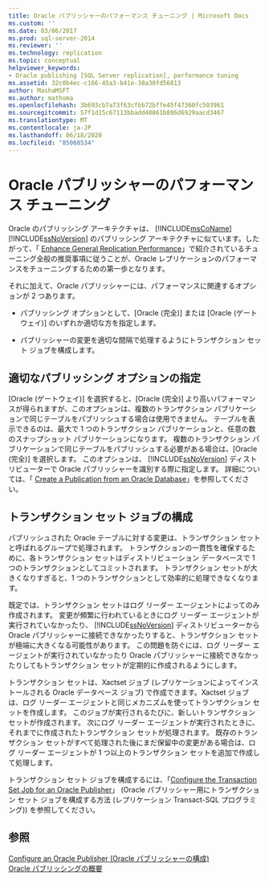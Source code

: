 ```yaml
---
title: Oracle パブリッシャーのパフォーマンス チューニング | Microsoft Docs
ms.custom: ''
ms.date: 03/06/2017
ms.prod: sql-server-2014
ms.reviewer: ''
ms.technology: replication
ms.topic: conceptual
helpviewer_keywords:
- Oracle publishing [SQL Server replication], performance tuning
ms.assetid: 32c0b4ec-c166-45a3-b41e-38a30fd56813
author: MashaMSFT
ms.author: mathoma
ms.openlocfilehash: 3b693cb7a73f63cfbb72bffe45f47360fc503961
ms.sourcegitcommit: 57f1d15c67113bbadd40861b886d6929aacd3467
ms.translationtype: MT
ms.contentlocale: ja-JP
ms.lasthandoff: 06/18/2020
ms.locfileid: "85068534"
---
```

# <a name="performance-tuning-for-oracle-publishers"></a>Oracle パブリッシャーのパフォーマンス チューニング
  Oracle のパブリッシング アーキテクチャは、 [!INCLUDE[msCoName](../../../includes/msconame-md.md)][!INCLUDE[ssNoVersion](../../../includes/ssnoversion-md.md)] のパブリッシング アーキテクチャに似ています。したがって、「 [Enhance General Replication Performance](../administration/enhance-general-replication-performance.md)」で紹介されているチューニング全般の推奨事項に従うことが、Oracle レプリケーションのパフォーマンスをチューニングするための第一歩となります。  
  
 それに加えて、Oracle パブリッシャーには、パフォーマンスに関連するオプションが 2 つあります。  
  
-   パブリッシング オプションとして、[Oracle (完全)] または [Oracle (ゲートウェイ)] のいずれか適切な方を指定します。  
  
-   パブリッシャーの変更を適切な間隔で処理するようにトランザクション セット ジョブを構成します。  
  
## <a name="specifying-the-appropriate-publishing-option"></a>適切なパブリッシング オプションの指定  
 [Oracle (ゲートウェイ)] を選択すると、[Oracle (完全)] より高いパフォーマンスが得られますが、このオプションは、複数のトランザクション パブリケーションで同じテーブルをパブリッシュする場合は使用できません。 テーブルを表示できるのは、最大で 1 つのトランザクション パブリケーションと、任意の数のスナップショット パブリケーションになります。 複数のトランザクション パブリケーションで同じテーブルをパブリッシュする必要がある場合は、[Oracle (完全)] を選択します。 このオプションは、 [!INCLUDE[ssNoVersion](../../../includes/ssnoversion-md.md)] ディストリビューターで Oracle パブリッシャーを識別する際に指定します。 詳細については、「 [Create a Publication from an Oracle Database](../publish/create-a-publication-from-an-oracle-database.md)」を参照してください。  
  
## <a name="configuring-the-transaction-set-job"></a>トランザクション セット ジョブの構成  
 パブリッシュされた Oracle テーブルに対する変更は、トランザクション セットと呼ばれるグループで処理されます。 トランザクションの一貫性を確保するために、各トランザクション セットはディストリビューション データベースで 1 つのトランザクションとしてコミットされます。 トランザクション セットが大きくなりすぎると、1 つのトランザクションとして効率的に処理できなくなります。  
  
 既定では、トランザクション セットはログ リーダー エージェントによってのみ作成されます。 変更が頻繁に行われているときにログ リーダー エージェントが実行されていなかったり、 [!INCLUDE[ssNoVersion](../../../includes/ssnoversion-md.md)] ディストリビューターから Oracle パブリッシャーに接続できなかったりすると、トランザクション セットが極端に大きくなる可能性があります。 この問題を防ぐには、ログ リーダー エージェントが実行されていなかったり Oracle パブリッシャーに接続できなかったりしてもトランザクション セットが定期的に作成されるようにします。  
  
 トランザクション セットは、Xactset ジョブ (レプリケーションによってインストールされる Oracle データベース ジョブ) で作成できます。Xactset ジョブは、ログ リーダー エージェントと同じメカニズムを使ってトランザクション セットを作成します。 このジョブが実行されるたびに、新しいトランザクション セットが作成されます。 次にログ リーダー エージェントが実行されたときに、それまでに作成されたトランザクション セットが処理されます。 既存のトランザクション セットがすべて処理された後にまだ保留中の変更がある場合は、ログ リーダー エージェントが 1 つ以上のトランザクション セットを追加で作成して処理します。  
  
 トランザクション セット ジョブを構成するには、「[Configure the Transaction Set Job for an Oracle Publisher](../administration/configure-the-transaction-set-job-for-an-oracle-publisher.md)」 (Oracle パブリッシャー用にトランザクション セット ジョブを構成する方法 (レプリケーション Transact-SQL プログラミング)) を参照してください。  
  
## <a name="see-also"></a>参照  
 [Configure an Oracle Publisher (Oracle パブリッシャーの構成)](configure-an-oracle-publisher.md)   
 [Oracle パブリッシングの概要](oracle-publishing-overview.md)  
  
  
